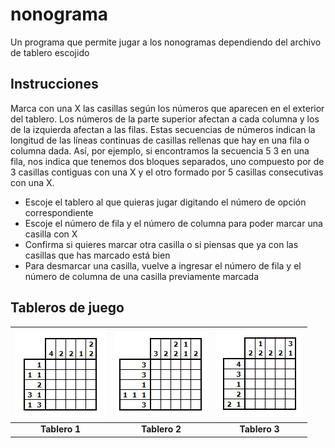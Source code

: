 # nonograma
Un programa que permite jugar a los nonogramas dependiendo del archivo de tablero escojido

## Instrucciones

Marca con una X las casillas según los números que aparecen en el exterior del tablero. Los números de la parte superior afectan a cada columna y los de la izquierda afectan a las filas. Estas secuencias de números indican la longitud de las líneas continuas de casillas rellenas que hay en una fila o columna dada. Así, por ejemplo, si encontramos la secuencia 5 3 en una fila, nos indica que tenemos dos bloques separados, uno compuesto por de 3 casillas contiguas con una X y el otro formado por 5 casillas consecutivas con una X.

* Escoje el tablero al que quieras jugar digitando el número de opción correspondiente
* Escoje el número de fila y el número de columna para poder marcar una casilla con X
* Confirma si quieres marcar otra casilla o si piensas que ya con las casillas que has marcado está bien
* Para desmarcar una casilla, vuelve a ingresar el número de fila y el número de columna de una casilla previamente marcada

## Tableros de juego

|![Tablero 1](/images/tablero1.png)|![Tablero 2](/images/tablero2.png)|![Tablero 3](/images/tablero3.png)|
|:--------------------------------:|:--------------------------------:|:--------------------------------:|
|**Tablero 1**|**Tablero 2**|**Tablero 3**|
